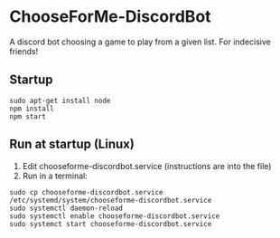 # ChooseForMe-DiscordBot
 A discord bot choosing a game to play from a given list. For indecisive friends!

## Startup
```
sudo apt-get install node
npm install
npm start
```

## Run at startup (Linux)
1. Edit chooseforme-discordbot.service (instructions are into the file)
2. Run in a terminal:
```
sudo cp chooseforme-discordbot.service /etc/systemd/system/chooseforme-discordbot.service
sudo systemctl daemon-reload
sudo systemctl enable chooseforme-discordbot.service
sudo systemct start chooseforme-discordbot.service
```
